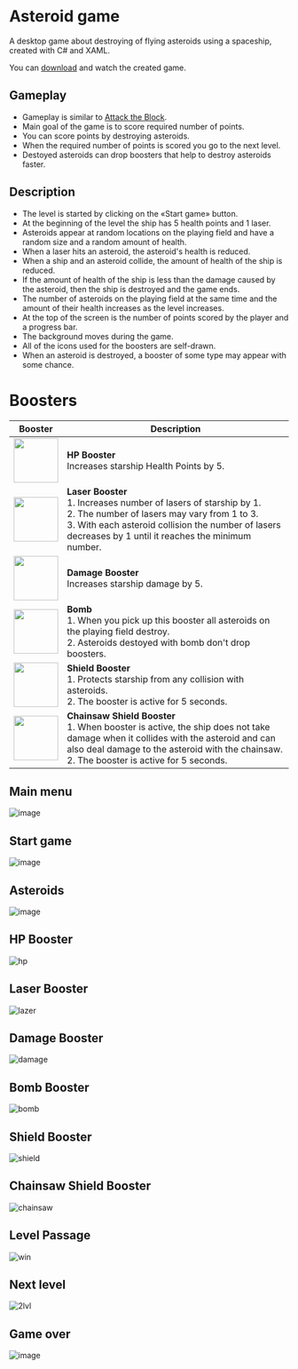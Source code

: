 # Asteroid game
<p>A desktop game about destroying of flying asteroids using a spaceship, created with C# and XAML.</p>

You can [download](https://github.com/igor-muram/Space/raw/main/Space/Publish.zip) and watch the created game.

## Gameplay

* Gameplay is similar to [Attack the Block](https://play.google.com/store/apps/details?id=com.abi.balls.blockshooter&hl=en&gl=US).
* Main goal of the game is to score required number of points. 
* You can score points by destroying asteroids. 
* When the required number of points is scored you go to the next level. 
* Destoyed asteroids can drop boosters that help to destroy asteroids faster.

## Description

* The level is started by clicking on the «Start game» button.
* At the beginning of the level the ship has 5 health points and 1 laser.
* Asteroids appear at random locations on the playing field and have a random size and a random amount of health.
* When a laser hits an asteroid, the asteroid's health is reduced.
* When a ship and an asteroid collide, the amount of health of the ship is reduced. 
* If the amount of health of the ship is less than the damage caused by the asteroid, then the ship is destroyed and the game ends.
* The number of asteroids on the playing field at the same time and the amount of their health increases as the level increases.
* At the top of the screen is the number of points scored by the player and a progress bar.
* The background moves during the game.
* All of the icons used for the boosters are self-drawn.
* When an asteroid is destroyed, a booster of some type may appear with some chance.

# Boosters
| Booster | Description |
| ------- | ----------- |
|<img src="https://user-images.githubusercontent.com/44492725/132982846-8d7628df-aabb-49c2-84bb-6bd2585bac95.png" width=80 height=80 align=center> | **HP Booster** <br> Increases starship Health Points by 5. |
|<img src="https://user-images.githubusercontent.com/44492725/132982913-a2287de9-7fc7-442f-8e94-7ff091d856c3.png" width=80 height=80 align=center> | **Laser Booster** <br> 1. Increases number of lasers of starship by 1.<br>2. The number of lasers may vary from 1 to 3.<br>3. With each asteroid collision the number of lasers decreases by 1 until it reaches the minimum number. |
|<img src="https://user-images.githubusercontent.com/44492725/132982664-50c94ddf-5452-4cd8-af27-b4b320c4cc68.png" width=80 height=80 align=center> | **Damage Booster** <br> Increases starship damage by 5. |
|<img src="https://user-images.githubusercontent.com/44492725/132983354-e3151997-4548-49bd-b9a3-616133d813df.png" width=80 height=80 align=center> | **Bomb** <br> 1. When you pick up this booster all asteroids on the playing field destroy.<br>2. Asteroids destoyed with bomb don't drop boosters. |
|<img src="https://user-images.githubusercontent.com/44492725/132995684-cd60303c-418e-4bbf-9f89-bb384dbd2b0b.png" width=80 height=80 align=center> | **Shield Booster** <br>1. Protects starship from any collision with asteroids.<br>2. The booster is active for 5 seconds. |
|<img src="https://user-images.githubusercontent.com/44492725/132983476-87aca7d7-cb94-4867-9aea-1f3680cf7c55.png" width=80 height=80 align=center> | **Chainsaw Shield Booster**<br> 1. When booster is active, the ship does not take damage when it collides with the asteroid and can also deal damage to the asteroid with the chainsaw. <br> 2. The booster is active for 5 seconds. |


## Main menu

![image](https://user-images.githubusercontent.com/54866075/126881369-3ac0bc92-66b2-4026-bd3f-3a9795447395.png)

## Start game

![image](https://user-images.githubusercontent.com/54866075/126881383-73353c4e-7319-4d5c-b9e5-2a93cf98d1c3.png)

## Asteroids

![image](https://user-images.githubusercontent.com/54866075/126881408-4630edc3-c5aa-47da-b651-23903486cdca.png)

## HP Booster

![hp](https://user-images.githubusercontent.com/54866075/127874967-94edf3ec-2cf4-4749-bc94-04148de6e631.png)

## Laser Booster

![lazer](https://user-images.githubusercontent.com/54866075/127874943-c899fc51-21da-4f21-8454-ff718dfd1d74.png)

## Damage Booster

![damage](https://user-images.githubusercontent.com/54866075/127875053-2b1f4adc-4cc1-4481-90fc-7db8812a067f.png)

## Bomb Booster

![bomb](https://user-images.githubusercontent.com/54866075/127875609-93b14d60-f8b8-4d76-b2e7-dd753e03162b.png)

## Shield Booster

![shield](https://user-images.githubusercontent.com/54866075/127874914-8c31c16c-6e71-480a-bb97-f134a5f42700.png)

## Chainsaw Shield Booster

![chainsaw](https://user-images.githubusercontent.com/54866075/127874843-b8717552-3954-4341-b152-ce5db4e040d4.png)

## Level Passage

![win](https://user-images.githubusercontent.com/54866075/127875333-67dfb1f4-9d87-4182-8be5-ef13dfad59d1.png)

## Next level

![2lvl](https://user-images.githubusercontent.com/54866075/127875361-60455051-e8dd-48d8-bf38-955b511882a8.png)

## Game over

![image](https://user-images.githubusercontent.com/54866075/126881393-2323be54-2a89-424b-98ab-f7b21b2e180a.png)
